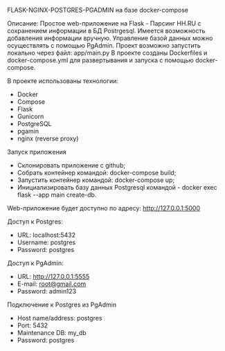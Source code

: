FLASK-NGINX-POSTGRES-PGADMIN на базе docker-compose

Описание: Простое web-приложение на Flask - Парсинг HH.RU с сохранением информации в БД Postrgesql.
          Имеется возможность добавления информации вручную.
          Управление базой данных можно осуществлять с помощью PgAdmin.
          Проект возможно запустить локально через файл: app/main.py
          В проекте созданы Dockerfiles и docker-compose.yml для развертывания и запуска с помощью docker-compose.

В проекте использованы технологии:

- Docker
- Compose
- Flask
- Gunicorn
- PostgreSQL
- pgamin
- nginx (reverse proxy)


Запуск приложения
- Склонировать приложение с github;
- Собрать контейнер командой: docker-compose build;
- Запустить контейнер командой: docker-compose up;
- Инициализировать базу данных Postgresql командой - docker exec flask --app main create-db.

Web-приложение будет доступно по адресу: http://127.0.0.1:5000

Доступ к Postgres:
- URL: localhost:5432
- Username: postgres
- Password: postgres

Доступ к PgAdmin:
- URL: http://127.0.0.1:5555
- E-mail: root@gmail.com
- Password: admin123

Подключение к Postgres из PgAdmin
- Host name/address: postgres
- Port: 5432
- Maintenance DB: my_db
- Password: postgres



